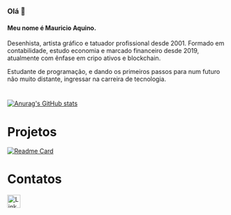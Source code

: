 ### Olá 👋


#### Meu nome é Mauricio Aquino.
Desenhista, artista gráfico e tatuador profissional desde 2001. Formado em contabilidade, estudo economia e marcado financeiro desde 2019, atualmente com ênfase em cripo ativos e blockchain.

Estudante de programação, e dando os primeiros passos para num futuro não muito distante, ingressar na carreira de tecnologia. 

#

[![Anurag's GitHub stats](https://github-readme-stats.vercel.app/api?username=aquino-mauricio&theme=dark)](https://github.com/anuraghazra/github-readme-stats)

# Projetos

[![Readme Card](https://github-readme-stats.vercel.app/api/pin/?username=aquino-mauricio&repo=devweek-aquino.github.io)](https://github.com/anuraghazra/github-readme-stats)

# Contatos

[<img src='https://img.shields.io/badge/LinkedIn-0077B5?style=for-the-badge&logo=linkedin&logoColor=white' alt='Linkedin' height='30'>](https://www.linkedin.com/in/mauricioaquino/)
